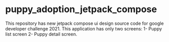 # puppy_adoption_jetpack_compose
This repository has new jetpack compose ui design source code for google developer challenge 2021.
This application has only two screens:
1- Puppy list screen
2- Puppy detail screen.
